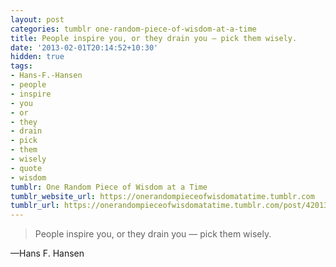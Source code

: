 ```yaml
---
layout: post
categories: tumblr one-random-piece-of-wisdom-at-a-time
title: People inspire you, or they drain you — pick them wisely.
date: '2013-02-01T20:14:52+10:30'
hidden: true
tags:
- Hans-F.-Hansen
- people
- inspire
- you
- or
- they
- drain
- pick
- them
- wisely
- quote
- wisdom
tumblr: One Random Piece of Wisdom at a Time
tumblr_website_url: https://onerandompieceofwisdomatatime.tumblr.com
tumblr_url: https://onerandompieceofwisdomatatime.tumblr.com/post/42013626980/people-inspire-you-or-they-drain-you-pick-them
---
```

> People inspire you, or they drain you — pick them wisely.

—Hans F. Hansen
